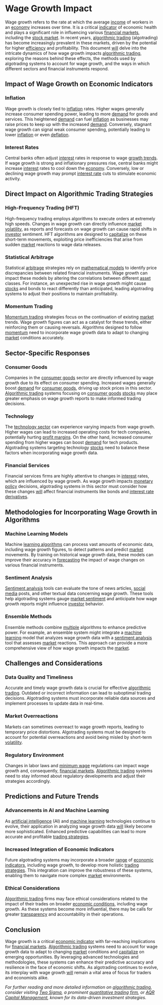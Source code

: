 # Wage Growth Impact

Wage growth refers to the rate at which the average [income](../i/income.md) of workers in an [economy](../e/economy.md) increases over time. It is a critical [indicator](../i/indicator.md) of economic health and plays a significant role in influencing various [financial markets](../f/financial_market.md), including the [stock market](../s/stock_market.md). In recent years, [algorithmic trading](../a/algorithmic_trading.md) (algotrading) has become increasingly prevalent in these markets, driven by the potential for higher [efficiency](../e/efficiency.md) and profitability. This document [will](../w/will.md) delve into the intricate dynamics of how wage growth impacts [algorithmic trading](../a/algorithmic_trading.md), exploring the reasons behind these effects, the methods used by algotrading systems to account for wage growth, and the ways in which different sectors and financial instruments respond.

## Impact of Wage Growth on Economic Indicators

### Inflation
Wage growth is closely tied to [inflation](../i/inflation.md) rates. Higher wages generally increase consumer spending power, leading to more [demand](../d/demand.md) for goods and services. This heightened [demand](../d/demand.md) can fuel [inflation](../i/inflation.md) as businesses may raise prices to keep up with the increased [demand](../d/demand.md). Conversely, stagnant wage growth can signal weak consumer spending, potentially leading to lower [inflation](../i/inflation.md) or even [deflation](../d/deflation.md).

### Interest Rates
Central banks often adjust [interest](../i/interest.md) rates in response to wage [growth trends](../g/growth_trends_in_trading.md). If wage growth is strong and inflationary pressures rise, central banks might increase [interest](../i/interest.md) rates to cool down the [economy](../e/economy.md). Conversely, low or declining wage growth may prompt [interest rate](../i/interest_rate.md) cuts to stimulate economic activity.

## Direct Impact on Algorithmic Trading Strategies

### High-Frequency Trading (HFT)
High-frequency trading employs algorithms to execute orders at extremely high speeds. Changes in wage growth can directly influence [market](../m/market.md) [volatility](../v/volatility.md), as reports and forecasts on wage growth can cause rapid shifts in [investor](../i/investor.md) sentiment. HFT algorithms are designed to [capitalize](../c/capitalize.md) on these short-term movements, exploiting price inefficiencies that arise from sudden [market](../m/market.md) reactions to wage data releases.

### Statistical Arbitrage
Statistical [arbitrage](../a/arbitrage.md) strategies rely on [mathematical models](../m/mathematical_models_in_trading.md) to identify price discrepancies between related financial instruments. Wage growth can impact these models by altering the correlations between different [asset](../a/asset.md) classes. For instance, an unexpected rise in wage growth might cause [stocks](../s/stock.md) and bonds to react differently than anticipated, leading algotrading systems to adjust their positions to maintain profitability.

### Momentum Trading
[Momentum trading](../m/momentum_trading.md) strategies focus on the continuation of existing [market](../m/market.md) trends. Wage growth figures can act as a catalyst for these trends, either reinforcing them or causing reversals. Algorithms designed to follow [momentum](../m/momentum.md) need to incorporate wage growth data to adapt to changing [market](../m/market.md) conditions accurately.

## Sector-Specific Responses

### Consumer Goods
Companies in the [consumer goods](../c/consumer_goods.md) sector are directly influenced by wage growth due to its effect on consumer spending. Increased wages generally boost [demand](../d/demand.md) for [consumer goods](../c/consumer_goods.md), driving up stock prices in this sector. [Algorithmic trading](../a/algorithmic_trading.md) systems focusing on [consumer goods](../c/consumer_goods.md) [stocks](../s/stock.md) may place greater emphasis on wage growth reports to make informed trading decisions.

### Technology
The [technology sector](../t/technology_sector.md) can experience varying impacts from wage growth. Higher wages can lead to increased operating costs for tech companies, potentially hurting [profit margins](../p/profit_margins_in_trading.md). On the other hand, increased consumer spending from higher wages can boost [demand](../d/demand.md) for tech products. Algotrading systems targeting technology [stocks](../s/stock.md) need to balance these factors when incorporating wage growth data.

### Financial Services
Financial services firms are highly attentive to changes in [interest](../i/interest.md) rates, which are influenced by wage growth. As wage growth impacts [monetary policy](../m/monetary_policy.md) decisions, algotrading systems in this sector must consider how these changes [will](../w/will.md) affect financial instruments like bonds and [interest rate](../i/interest_rate.md) [derivatives](../d/derivatives.md).

## Methodologies for Incorporating Wage Growth in Algorithms

### Machine Learning Models
Machine [learning algorithms](../l/learning_algorithms_in_trading.md) can process vast amounts of economic data, including wage growth figures, to detect patterns and predict [market](../m/market.md) movements. By training on historical wage growth data, these models can improve their accuracy in [forecasting](../f/forecasting.md) the impact of wage changes on various financial instruments.

### Sentiment Analysis
[Sentiment analysis](../s/sentiment_analysis.md) tools can evaluate the tone of news articles, [social media](../s/social_media.md) posts, and other textual data concerning wage growth. These tools help algotrading systems gauge [market sentiment](../m/market_sentiment.md) and anticipate how wage growth reports might influence [investor](../i/investor.md) behavior.

### Ensemble Methods
Ensemble methods combine [multiple](../m/multiple.md) algorithms to enhance predictive power. For example, an ensemble system might integrate a [machine learning](../m/machine_learning.md) model that analyzes wage growth data with a [sentiment analysis](../s/sentiment_analysis.md) tool that assesses [market](../m/market.md) reactions. This approach can provide a more comprehensive view of how wage growth impacts the [market](../m/market.md).

## Challenges and Considerations

### Data Quality and Timeliness
Accurate and timely wage growth data is crucial for effective [algorithmic trading](../a/algorithmic_trading.md). Outdated or incorrect information can lead to suboptimal trading decisions. Algotrading systems must incorporate reliable data sources and implement processes to update data in real-time.

### Market Overreactions
Markets can sometimes overreact to wage growth reports, leading to temporary price distortions. Algotrading systems must be designed to account for potential overreactions and avoid being misled by short-term [volatility](../v/volatility.md).

### Regulatory Environment
Changes in labor laws and [minimum wage](../m/minimum_wage.md) regulations can impact wage growth and, consequently, [financial markets](../f/financial_market.md). [Algorithmic trading](../a/algorithmic_trading.md) systems need to stay informed about regulatory developments and adjust their strategies accordingly.

## Predictions and Future Trends

### Advancements in AI and Machine Learning
As [artificial intelligence](../a/artificial_intelligence_in_trading.md) (AI) and [machine learning](../m/machine_learning.md) technologies continue to evolve, their application in analyzing wage growth data [will](../w/will.md) likely become more sophisticated. Enhanced predictive capabilities can lead to more accurate and profitable [trading strategies](../t/trading_strategies.md).

### Increased Integration of Economic Indicators
Future algotrading systems may incorporate a broader [range](../r/range.md) of [economic indicators](../e/economic_indicators.md), including wage growth, to develop more holistic [trading strategies](../t/trading_strategies.md). This integration can improve the robustness of these systems, enabling them to navigate more complex [market](../m/market.md) environments.

### Ethical Considerations
[Algorithmic trading](../a/algorithmic_trading.md) firms may face ethical considerations related to the impact of their trades on broader [economic conditions](../e/economic_conditions.md), including wage growth. As these systems become more influential, there may be calls for greater [transparency](../t/transparency.md) and accountability in their operations.

## Conclusion

Wage growth is a critical [economic indicator](../e/economic_indicator.md) with far-reaching implications for [financial markets](../f/financial_market.md). [Algorithmic trading](../a/algorithmic_trading.md) systems need to account for wage growth data to adapt to changing [market](../m/market.md) conditions and [capitalize](../c/capitalize.md) on emerging opportunities. By leveraging advanced technologies and methodologies, these systems can enhance their predictive accuracy and resilience in the face of economic shifts. As algotrading continues to evolve, its interplay with wage growth [will](../w/will.md) remain a vital area of focus for traders and economists alike.

*For further reading and more detailed information on [algorithmic trading](../a/algorithmic_trading.md), consider visiting [Two Sigma](https://www.twosigma.com/), a prominent [quantitative trading](../q/quantitative_trading.md) [firm](../f/firm.md), or [AQR Capital Management](https://www.aqr.com/), known for its data-driven investment strategies.*
